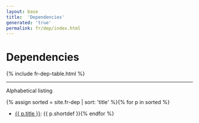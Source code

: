 ```yaml
---
layout: base
title:  'Dependencies'
generated: 'true'
permalink: fr/dep/index.html
---
```


# Dependencies

{% include fr-dep-table.html %}

----------

Alphabetical listing

{% assign sorted = site.fr-dep | sort: 'title' %}{% for p in sorted %}
* [{{ p.title }}](): {{ p.shortdef }}{% endfor %}
